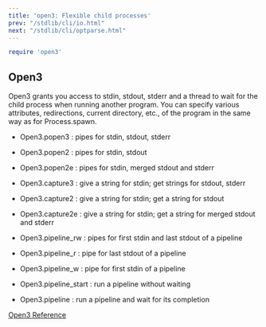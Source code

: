 ```yaml
---
title: 'open3: Flexible child processes'
prev: "/stdlib/cli/io.html"
next: "/stdlib/cli/optparse.html"
---
```



```ruby
require 'open3'
```

## Open3[](#open3)

Open3 grants you access to stdin, stdout, stderr and a thread to wait
for the child process when running another program. You can specify
various attributes, redirections, current directory, etc., of the
program in the same way as for Process.spawn.

* Open3.popen3 : pipes for stdin, stdout, stderr
* Open3.popen2 : pipes for stdin, stdout
* Open3.popen2e : pipes for stdin, merged stdout and stderr
* Open3.capture3 : give a string for stdin; get strings for stdout,
  stderr
* Open3.capture2 : give a string for stdin; get a string for stdout
* Open3.capture2e : give a string for stdin; get a string for merged
  stdout and stderr

* Open3.pipeline\_rw : pipes for first stdin and last stdout of a
  pipeline
* Open3.pipeline\_r : pipe for last stdout of a pipeline
* Open3.pipeline\_w : pipe for first stdin of a pipeline
* Open3.pipeline\_start : run a pipeline without waiting
* Open3.pipeline : run a pipeline and wait for its completion

<a href='https://ruby-doc.org/stdlib-2.5.0/libdoc/open3/rdoc/Open3.html'
class='ruby-doc remote' target='_blank'>Open3 Reference</a>

